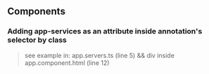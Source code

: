 ## Components ##
### Adding app-services as an attribute inside annotation's selector by class ###
> see example in: app.servers.ts (line 5) && div inside app.component.html (line 12)